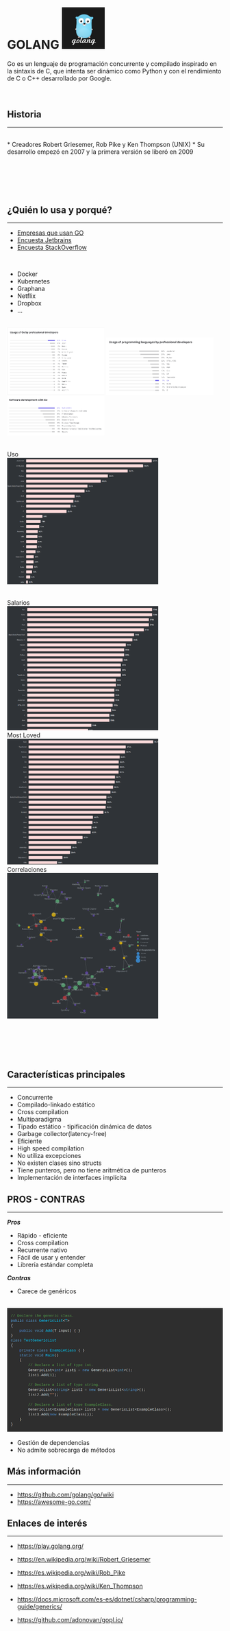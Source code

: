 # GOLANG <img src="images/gopher.png"  width="100"/>
Go es un lenguaje de programación concurrente y compilado inspirado en la sintaxis de C, que intenta ser dinámico como Python y con el rendimiento de C o C++ desarrollado por Google.
 <br />
 <br />
 <br /> 

## Historia
---

<br />
* Creadores Robert Griesemer, Rob Pike y Ken Thompson (UNIX)
* Su desarrollo empezó en 2007 y la primera versión se liberó en 2009

 <br />
 <br />
 <br />
 <br />
 <br />
 <br />

## ¿Quién lo usa y porqué? 
---
* [Empresas que usan GO](https://github.com/golang/go/wiki/GoUsers)
* [Encuesta Jetbrains](https://blog.jetbrains.com/go/2021/02/03/the-state-of-go/)
* [Encuesta StackOverflow](https://insights.stackoverflow.com/survey/2020)

<br />
 

* Docker
* Kubernetes
* Graphana
* Netflix
* Dropbox
* ...

 
 
<br />
<img src="images/usageByProfessional.png" width="45%"/>
<img src="images/usageByLanguages.png" width="50%" />
<img src="images/usageByType.png"  width="45%"/>

<br /> 
<br />
 
Uso
<br />
<img src="images/stackUse.png"  title="Uso" width="70%"/>

<br />
Salarios
<br />
<img src="images/stackTopSalaries.png" title="Uso" width="70%"/>

<br />
Most Loved
<br />
<img src="images/stackMostLoved.png" title="Most Loved" width="70%" />

<br />
Correlaciones
<br />
<img src="images/stackCorrelated.png"  title="Correlations" width="70%"/>


 <br />
 <br />
 <br />
 <br />
 <br />
 <br />
 

## Características principales
---
* Concurrente
* Compilado-linkado estático
* Cross compilation
* Multiparadigma
* Tipado estático - tipificación dinámica de datos
* Garbage collector(latency-free)
* Eficiente  
* High speed compilation
* No utiliza excepciones
* No existen clases sino structs
* Tiene punteros, pero no tiene aritmética de punteros
* Implementación de interfaces implícita 

 

## PROS - CONTRAS
---
***Pros***
* Rápido - eficiente
* Cross compilation
* Recurrente nativo
* Fácil de usar y entender
* Librería estándar completa

***Contras***
* Carece de genéricos 
<br /> 
<img src="images/generics.png" alt="drawing" width="700"/>

* Gestión de dependencias
* No admite sobrecarga de métodos


## Más información
---
* https://github.com/golang/go/wiki
* https://awesome-go.com/



## Enlaces de interés
---

* https://play.golang.org/
* https://en.wikipedia.org/wiki/Robert_Griesemer
* https://es.wikipedia.org/wiki/Rob_Pike
* https://es.wikipedia.org/wiki/Ken_Thompson

* https://docs.microsoft.com/es-es/dotnet/csharp/programming-guide/generics/

* https://github.com/adonovan/gopl.io/


 